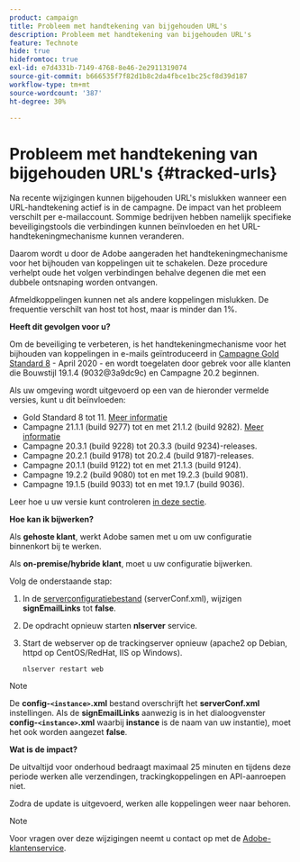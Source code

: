 ```yaml
---
product: campaign
title: Probleem met handtekening van bijgehouden URL's
description: Probleem met handtekening van bijgehouden URL's
feature: Technote
hide: true
hidefromtoc: true
exl-id: e7d4331b-7149-4768-8e46-2e2911319074
source-git-commit: b666535f7f82d1b8c2da4fbce1bc25cf8d39d187
workflow-type: tm+mt
source-wordcount: '387'
ht-degree: 30%

---
```


# Probleem met handtekening van bijgehouden URL&#39;s {#tracked-urls}



Na recente wijzigingen kunnen bijgehouden URL&#39;s mislukken wanneer een URL-handtekening actief is in de campagne. De impact van het probleem verschilt per e-mailaccount. Sommige bedrijven hebben namelijk specifieke beveiligingstools die verbindingen kunnen beïnvloeden en het URL-handtekeningmechanisme kunnen veranderen.

Daarom wordt u door de Adobe aangeraden het handtekeningmechanisme voor het bijhouden van koppelingen uit te schakelen. Deze procedure verhelpt oude het volgen verbindingen behalve degenen die met een dubbele ontsnaping worden ontvangen.

Afmeldkoppelingen kunnen net als andere koppelingen mislukken. De frequentie verschilt van host tot host, maar is minder dan 1%.

**Heeft dit gevolgen voor u?**

Om de beveiliging te verbeteren, is het handtekeningmechanisme voor het bijhouden van koppelingen in e-mails geïntroduceerd in [Campagne Gold Standard 8](../../rn/using/gold-standard.md#gs8) - April 2020 - en wordt toegelaten door gebrek voor alle klanten die Bouwstijl 19.1.4 (9032@3a9dc9c) en Campagne 20.2 beginnen.

Als uw omgeving wordt uitgevoerd op een van de hieronder vermelde versies, kunt u dit beïnvloeden:

* Gold Standard 8 tot 11. [Meer informatie](../../rn/using/gold-standard.md#gs-8)
* Campagne 21.1.1 (build 9277) tot en met 21.1.2 (build 9282). [Meer informatie](../../rn/using/latest-release.md)
* Campagne 20.3.1 (build 9228) tot 20.3.3 (build 9234)-releases.
* Campagne 20.2.1 (build 9178) tot 20.2.4 (build 9187)-releases.
* Campagne 20.1.1 (build 9122) tot en met 21.1.3 (build 9124).
* Campagne 19.2.2 (build 9080) tot en met 19.2.3 (build 9081).
* Campagne 19.1.5 (build 9033) tot en met 19.1.7 (build 9036).


Leer hoe u uw versie kunt controleren [in deze sectie](../../platform/using/launching-adobe-campaign.md#getting-your-campaign-version).

**Hoe kan ik bijwerken?**

Als **gehoste klant**, werkt Adobe samen met u om uw configuratie binnenkort bij te werken.

Als **on-premise/hybride klant**, moet u uw configuratie bijwerken.

Volg de onderstaande stap:

1. In de [serverconfiguratiebestand](../../installation/using/the-server-configuration-file.md) (serverConf.xml), wijzigen **signEmailLinks** tot **false**.
1. De opdracht opnieuw starten **nlserver** service.
1. Start de webserver op de trackingserver opnieuw (apache2 op Debian, httpd op CentOS/RedHat, IIS op Windows).

   ```
   nlserver restart web
   ```

>[!NOTE]
>
>De **config-`<instance>`.xml** bestand overschrijft het **serverConf.xml** instellingen. Als de **signEmailLinks** aanwezig is in het dialoogvenster  **config-`<instance>`.xml** waarbij **instance** is de naam van uw instantie), moet het ook worden aangezet **false**.
>

**Wat is de impact?**

De uitvaltijd voor onderhoud bedraagt maximaal 25 minuten en tijdens deze periode werken alle verzendingen, trackingkoppelingen en API-aanroepen niet.

Zodra de update is uitgevoerd, werken alle koppelingen weer naar behoren.

>[!NOTE]
>
>Voor vragen over deze wijzigingen neemt u contact op met de [Adobe-klantenservice](https://helpx.adobe.com/nl/enterprise/admin-guide.html/enterprise/using/support-for-experience-cloud.ug.html).
>
